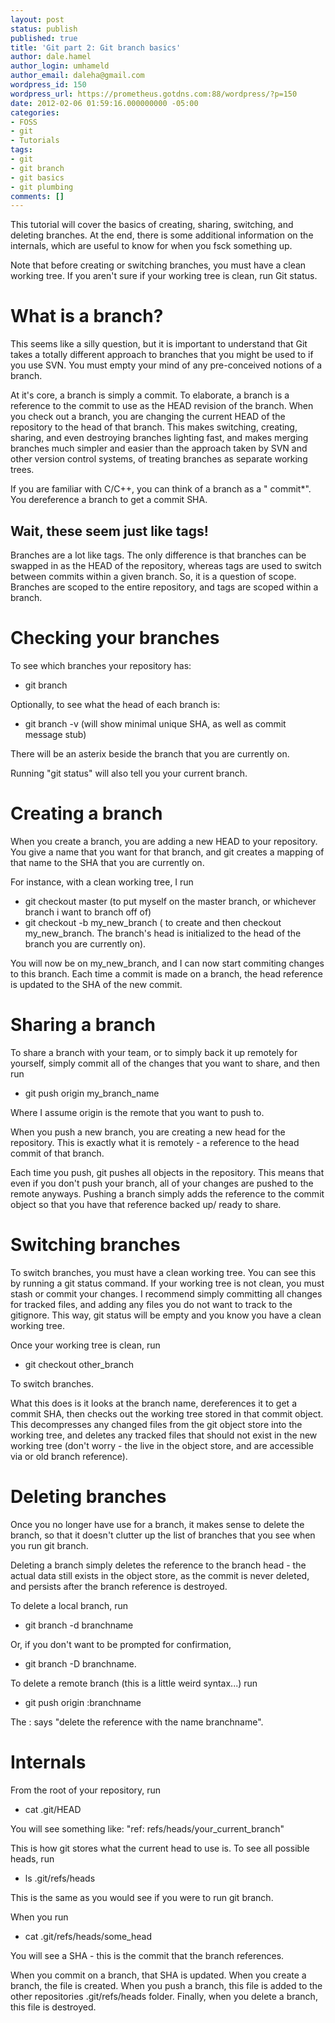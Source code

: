 ```yaml
---
layout: post
status: publish
published: true
title: 'Git part 2: Git branch basics'
author: dale.hamel
author_login: umhameld
author_email: daleha@gmail.com
wordpress_id: 150
wordpress_url: https://prometheus.gotdns.com:88/wordpress/?p=150
date: 2012-02-06 01:59:16.000000000 -05:00
categories:
- FOSS
- git
- Tutorials
tags:
- git
- git branch
- git basics
- git plumbing
comments: []
---
```

<p>This tutorial will cover the basics of creating, sharing, switching, and deleting branches. At the end, there is some additional information on the internals, which are useful to know for when you fsck something up.</p>

<p>Note that before creating or switching branches, you must have a clean working tree. If you aren't sure if your working tree is clean, run Git status.</p>

<h1>What is a branch?</h1>

<p>This seems like a silly question, but it is important to understand that Git takes a totally different approach to branches that you might be used to if you use SVN. You must empty your mind of any pre-conceived notions of a branch.</p>

<p>At it's core, a branch is simply a commit. To elaborate, a branch is a reference to the commit to use as the HEAD revision of the branch. When you check out a branch, you are changing the current HEAD of the repository to the head of that branch. This makes switching, creating, sharing, and even destroying branches lighting fast, and makes merging branches much simpler and easier than the approach taken by SVN and other version control systems, of treating branches as separate working trees.</p>

<p>If you are familiar with C/C++, you can think of a branch as a " commit*". You dereference a branch to get a commit SHA.</p>

<h2>Wait, these seem just like tags!</h2>

<p>Branches are a lot like tags. The only difference is that branches can be swapped in as the HEAD of the repository, whereas tags are used to switch between commits within a given branch. So, it is a question of scope. Branches are scoped to the entire repository, and tags are scoped within a branch.</p>

<h1>Checking your branches</h1>

<p>To see which branches your repository has:</p>

<ul>
<li>git branch</li>
</ul>

<p>Optionally, to see what the head of each branch is:</p>

<ul>
<li>git branch -v (will show minimal unique SHA, as well as commit message stub)</li>
</ul>

<p>There will be an asterix beside the branch that you are currently on.</p>

<p>Running "git status" will also tell you your current branch.</p>

<h1>Creating a branch</h1>

<p>When you create a branch, you are adding a new HEAD to your repository. You give a name that you want for that branch, and git creates a mapping of that name to the SHA that you are currently on.</p>

<p>For instance, with a clean working tree, I run</p>

<ul>
<li>git checkout master (to put myself on the master branch, or whichever branch i want to branch off of)</li>
<li>git checkout -b my_new_branch ( to create and then checkout my_new_branch. The branch's head is initialized to the head of the branch you are currently on).</li>
</ul>

<p>You will now be on my_new_branch, and I can now start commiting changes to this branch. Each time a commit is made on a branch, the head reference is updated to the SHA of the new commit.</p>

<h1>Sharing a branch</h1>

<p>To share a branch with your team, or to simply back it up remotely for yourself, simply commit all of the changes that you want to share, and then run</p>

<ul>
<li>git push origin my_branch_name</li>
</ul>

<p>Where I assume origin is the remote that you want to push to.</p>

<p>When you push a new branch, you are creating a new head for the repository. This is exactly what it is remotely - a reference to the head commit of that branch.</p>

<p>Each time you push, git pushes all objects in the repository. This means that even if you don't push your branch, all of your changes are pushed to the remote anyways. Pushing a branch simply adds the reference to the commit object so that you have that reference backed up/ ready to share.</p>

<h1>Switching branches</h1>

<p>To switch branches, you must have a clean working tree. You can see this by running a git status command. If your working tree is not clean, you must stash or commit your changes. I recommend simply committing all changes for tracked files, and adding any files you do not want to track to the gitignore. This way, git status will be empty and you know you have a clean working tree.</p>

<p>Once your working tree is clean, run</p>

<ul>
<li>git checkout other_branch</li>
</ul>

<p>To switch branches.</p>

<p>What this does is it looks at the branch name, dereferences it to get a commit SHA, then checks out the working tree stored in that commit object. This decompresses any changed files from the git object store into the working tree, and deletes any tracked files that should not exist in the new working tree (don't worry - the live in the object store, and are accessible via or old branch reference).</p>

<h1>Deleting branches</h1>

<p>Once you no longer have use for a branch, it makes sense to delete the branch, so that it doesn't clutter up the list of branches that you see when you run git branch.</p>

<p>Deleting a branch simply deletes the reference to the branch head - the actual data still exists in the object store, as the commit is never deleted, and persists after the branch reference is destroyed.</p>

<p>To delete a local branch, run</p>

<ul>
<li>git branch -d branchname</li>
</ul>

<p>Or, if you don't want to be prompted for confirmation,</p>

<ul>
<li>git branch -D branchname.</li>
</ul>

<p>To delete a remote branch (this is a little weird syntax...) run</p>

<ul>
<li>git push origin :branchname</li>
</ul>

<p>The : says "delete the reference with the name branchname".</p>

<h1>Internals</h1>

<p>From the root of your repository, run</p>

<ul>
<li>cat .git/HEAD</li>
</ul>

<p>You will see something like: "ref: refs/heads/your_current_branch"</p>

<p>This is how git stores what the current head to use is. To see all possible heads, run</p>

<ul>
<li>ls .git/refs/heads</li>
</ul>

<p>This is the same as you would see if you were to run git branch.</p>

<p>When you run</p>

<ul>
<li>cat .git/refs/heads/some_head</li>
</ul>

<p>You will see a SHA - this is the commit that the branch references.</p>

<p>When you commit on a branch, that SHA is updated. When you create a branch, the file is created. When you push a branch, this file is added to the other repositories .git/refs/heads folder. Finally, when you delete a branch, this file is destroyed.</p>
